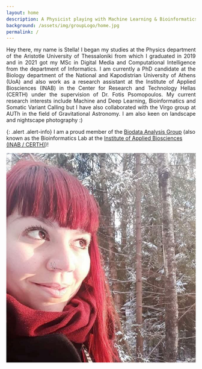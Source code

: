 ```yaml
---
layout: home
description: A Physicist playing with Machine Learning & Bioinformatics
background: /assets/img/groupLogo/home.jpg
permalink: /
---
```



<div align="justify"> Hey there, my name is Stella! I began my studies at the Physics department of the Aristotle University of Thessaloniki from which I graduated in 2019 and in 2021 got my MSc in Digital Media and Computational Intelligence from the department of Informatics. I am currently a PhD candidate at the Biology department of the National and Kapodistrian University of Athens (UoA) and also work as a research assistant at the Institute of Applied Biosciences (INAB) in the Center for Research and Technology Hellas (CERTH) under the supervision of Dr. Fotis Psomopoulos. My current research interests include Machine and Deep Learning, Bioinformatics and Somatic Variant Calling but I have also collaborated with the Virgo group at AUTh in the field of Gravitational Astronomy. I am also keen on landscape and nightscape photography :) </div>




{: .alert .alert-info}
I am a proud member of the [Biodata Analysis Group](https://biodataanalysisgroup.github.io/) (also known as the Bioinformatics Lab at the [Institute of Applied Biosciences (INAB / CERTH)](https://inab.certh.gr/))!
    


![Me](/assets/img/team/sfragkoul.jpg "Photo taken in Espoo, Finland")
